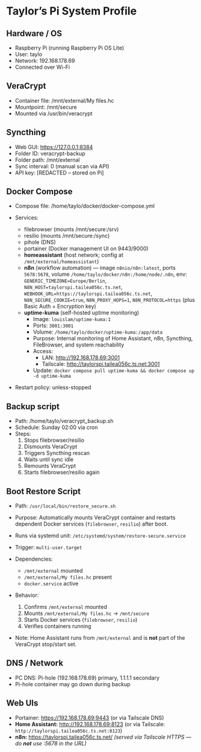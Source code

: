 # Taylor’s Pi System Profile

## Hardware / OS
* Raspberry Pi (running Raspberry Pi OS Lite)
* User: taylo
* Network: 192.168.178.69
* Connected over Wi-Fi

## VeraCrypt
* Container file: /mnt/external/My files.hc
* Mountpoint: /mnt/secure
* Mounted via /usr/bin/veracrypt

## Syncthing
* Web GUI: https://127.0.0.1:8384
* Folder ID: veracrypt-backup
* Folder path: /mnt/external
* Sync interval: 0 (manual scan via API)
* API key: \[REDACTED – stored on Pi]

## Docker Compose
* Compose file: /home/taylo/docker/docker-compose.yml
* Services:
  * filebrowser (mounts /mnt/secure:/srv)
  * resilio (mounts /mnt/secure:/sync)
  * pihole (DNS)
  * portainer (Docker management UI on 9443/9000)
  * **homeassistant** (host network; config at `/mnt/external/homeassistant`)
  * **n8n** (workflow automation) — image `n8nio/n8n:latest`, ports `5678:5678`, volume `/home/taylo/docker/n8n:/home/node/.n8n`, env: `GENERIC_TIMEZONE=Europe/Berlin`, `N8N_HOST=taylorspi.tailea056c.ts.net`, `WEBHOOK_URL=https://taylorspi.tailea056c.ts.net`, `N8N_SECURE_COOKIE=true`, `N8N_PROXY_HOPS=1`, `N8N_PROTOCOL=https` (plus Basic Auth + Encryption key)
  * **uptime-kuma** (self-hosted uptime monitoring)
    - Image: `louislam/uptime-kuma:1`
    - Ports: `3001:3001`
    - Volume: `/home/taylo/docker/uptime-kuma:/app/data`
    - Purpose: Internal monitoring of Home Assistant, n8n, Syncthing, FileBrowser, and system reachability
    - Access:
      - LAN: http://192.168.178.69:3001
      - Tailscale: http://taylorspi.tailea056c.ts.net:3001
    - Update: `docker compose pull uptime-kuma && docker compose up -d uptime-kuma`


* Restart policy: unless-stopped

## Backup script
* Path: /home/taylo/veracrypt_backup.sh
* Schedule: Sunday 02:00 via cron
* Steps:
  1. Stops filebrowser/resilio
  2. Dismounts VeraCrypt
  3. Triggers Syncthing rescan
  4. Waits until sync idle
  5. Remounts VeraCrypt
  6. Starts filebrowser/resilio again
## Boot Restore Script
* Path: `/usr/local/bin/restore_secure.sh`
* Purpose: Automatically mounts VeraCrypt container and restarts dependent Docker services (`filebrowser`, `resilio`) after boot.
* Runs via systemd unit: `/etc/systemd/system/restore-secure.service`
* Trigger: `multi-user.target`
* Dependencies:
  * `/mnt/external` mounted
  * `/mnt/external/My files.hc` present
  * `docker.service` active
* Behavior:
  1. Confirms `/mnt/external` mounted
  2. Mounts `/mnt/external/My files.hc` → `/mnt/secure`
  3. Starts Docker services (`filebrowser`, `resilio`)
  4. Verifies containers running

* Note: Home Assistant runs from `/mnt/external` and is **not** part of the VeraCrypt stop/start set.

## DNS / Network
* PC DNS: Pi-hole (192.168.178.69) primary, 1.1.1.1 secondary
* Pi-hole container may go down during backup

## Web UIs
- Portainer: https://192.168.178.69:9443  (or via Tailscale DNS)
- **Home Assistant:** http://192.168.178.69:8123  (or via Tailscale: `http://taylorspi.tailea056c.ts.net:8123`)
- **n8n:** https://taylorspi.tailea056c.ts.net/  *(served via Tailscale HTTPS — do **not** use :5678 in the URL)*

